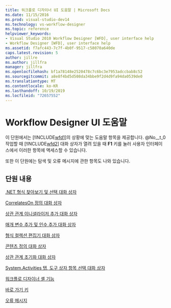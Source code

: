 ```yaml
---
title: 워크플로 디자이너 UI 도움말 | Microsoft Docs
ms.date: 11/15/2016
ms.prod: visual-studio-dev14
ms.technology: vs-workflow-designer
ms.topic: reference
helpviewer_keywords:
- Visual Studio 2010 Workflow Designer [WFD], user interface help
- Workflow Designer [WFD], user interface help
ms.assetid: f7afc443-7c7f-4b0f-9517-c58070a640de
caps.latest.revision: 5
author: jillre
ms.author: jillfra
manager: jillfra
ms.openlocfilehash: bf1a78148e2520478c7c6bc3e7953adccbab8c52
ms.sourcegitcommit: a8e8f4bd5d508da34bbe9f2d4d9fa94da0539de0
ms.translationtype: MT
ms.contentlocale: ko-KR
ms.lasthandoff: 10/19/2019
ms.locfileid: "72657552"
---
```

# <a name="workflow-designer-ui-help"></a>Workflow Designer UI 도움말
이 단원에서는 [!INCLUDE[wfd1](../includes/wfd1-md.md)]의 상황에 맞는 도움말 항목을 제공합니다. @No__t_0 작업할 때 [!INCLUDE[wfd2](../includes/wfd2-md.md)] 대화 상자가 열려 있을 때 **F1** 키를 눌러 사용자 인터페이스에서 이러한 항목에 액세스할 수 있습니다.

 또한 이 단원에는 탐색 및 오류 메시지에 관한 항목도 나와 있습니다.

## <a name="in-this-section"></a>단원 내용
 [.NET 형식 찾아보기 및 선택 대화 상자](../workflow-designer/browse-and-select-a-dotnet-type-dialog-box.md)

 [CorrelatesOn 정의 대화 상자](../workflow-designer/correlateson-definition-dialog-box.md)

 [상관 관계 이니셜라이저 추가 대화 상자](../workflow-designer/add-correlationinitializers-dialog-box.md)

 [매개 변수 추가 및 인수 추가 대화 상자](../workflow-designer/add-parameters-and-add-arguments-dialog-boxes.md)

 [형식 컬렉션 편집기 대화 상자](../workflow-designer/type-collection-editor-dialog-box.md)

 [콘텐츠 정의 대화 상자](../workflow-designer/content-definition-dialog-box.md)

 [상관 관계 초기화 대화 상자](../workflow-designer/initialize-correlation-dialog-box.md)

 [System.Activities 탭, 도구 상자 항목 선택 대화 상자](../workflow-designer/system-activities-tab-choose-toolbox-items-dialog-box.md)

 [워크플로 디자이너 셸 기능](../workflow-designer/workflow-designer-shell-features.md)

 [바로 가기 키](../workflow-designer/keyboard-shortcuts-in-the-workflow-designer.md)

 [오류 메시지](../workflow-designer/error-messages-in-workflow-designer.md)